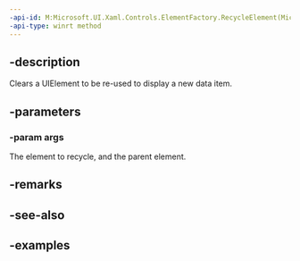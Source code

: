 ```yaml
---
-api-id: M:Microsoft.UI.Xaml.Controls.ElementFactory.RecycleElement(Microsoft.UI.Xaml.Controls.ElementFactoryRecycleArgs)
-api-type: winrt method
---
```


## -description

Clears a UIElement to be re-used to display a new data item.

## -parameters

### -param args

The element to recycle, and the parent element.

## -remarks

## -see-also

## -examples

